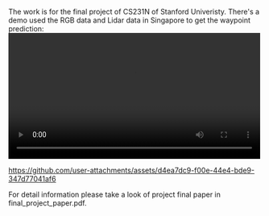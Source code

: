 The work is for the final project of CS231N of Stanford Univeristy.
There's a demo used the RGB data and Lidar data in Singapore to get the waypoint prediction:
<video src="[./video.mp4]([https://drive.google.com/file/d/13vMx4KMOtcn1MEqKk9_i22ykAHcZoPeu/view?usp=drive_link])" controls="controls" width="500px"></video>


https://github.com/user-attachments/assets/d4ea7dc9-f00e-44e4-bde9-347d77041af6


For detail information please take a look of project final paper in final_project_paper.pdf.


